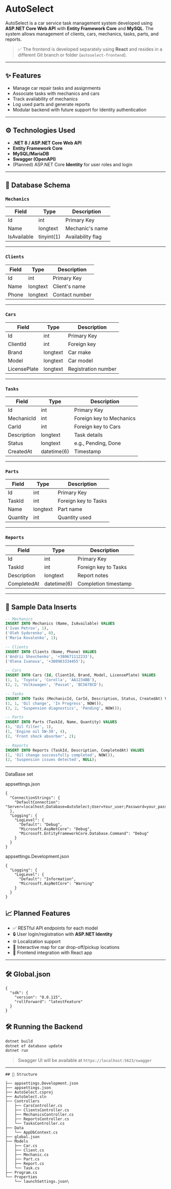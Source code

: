 # AutoSelect

AutoSelect is a car service task management system developed using **ASP.NET Core Web API** with **Entity Framework Core** and **MySQL**. The system allows management of clients, cars, mechanics, tasks, parts, and reports.

> ✅ The frontend is developed separately using **React** and resides in a different Git branch or folder (`autoselect-frontend`).

---

## ✨ Features

- Manage car repair tasks and assignments
- Associate tasks with mechanics and cars
- Track availability of mechanics
- Log used parts and generate reports
- Modular backend with future support for Identity authentication

---

## ⚙️ Technologies Used

- **.NET 8 / ASP.NET Core Web API**
- **Entity Framework Core**
- **MySQL/MariaDB**
- **Swagger (OpenAPI)**
- (Planned) ASP.NET Core **Identity** for user roles and login

---

## 🧱 Database Schema

### `Mechanics`
| Field       | Type       | Description         |
|------------|------------|---------------------|
| Id         | int        | Primary Key         |
| Name       | longtext   | Mechanic's name     |
| IsAvailable| tinyint(1) | Availability flag   |

---

### `Clients`
| Field  | Type     | Description      |
|--------|----------|------------------|
| Id     | int      | Primary Key      |
| Name   | longtext | Client's name    |
| Phone  | longtext | Contact number   |

---

### `Cars`
| Field       | Type     | Description         |
|-------------|----------|---------------------|
| Id          | int      | Primary Key         |
| ClientId    | int      | Foreign key         |
| Brand       | longtext | Car make            |
| Model       | longtext | Car model           |
| LicensePlate| longtext | Registration number |

---

### `Tasks`
| Field       | Type        | Description            |
|-------------|-------------|------------------------|
| Id          | int         | Primary Key            |
| MechanicId  | int         | Foreign key to Mechanics |
| CarId       | int         | Foreign key to Cars    |
| Description | longtext    | Task details           |
| Status      | longtext    | e.g., Pending, Done    |
| CreatedAt   | datetime(6) | Timestamp              |

---

### `Parts`
| Field    | Type     | Description              |
|----------|----------|--------------------------|
| Id       | int      | Primary Key              |
| TaskId   | int      | Foreign key to Tasks     |
| Name     | longtext | Part name                |
| Quantity | int      | Quantity used            |

---

### `Reports`
| Field       | Type        | Description            |
|-------------|-------------|------------------------|
| Id          | int         | Primary Key            |
| TaskId      | int         | Foreign key to Tasks   |
| Description | longtext    | Report notes           |
| CompletedAt | datetime(6) | Completion timestamp   |

---

## 🧪 Sample Data Inserts

```sql
-- Mechanics
INSERT INTO Mechanics (Name, IsAvailable) VALUES
('Ivan Petrov', 1),
('Oleh Sydorenko', 0),
('Maria Kovalenko', 1);

-- Clients
INSERT INTO Clients (Name, Phone) VALUES
('Andrii Shevchenko', '+380671112233'),
('Olena Ivanova', '+380983334455');

-- Cars
INSERT INTO Cars (Id, ClientId, Brand, Model, LicensePlate) VALUES
(1, 1, 'Toyota', 'Corolla', 'AA1234BB'),
(2, 2, 'Volkswagen', 'Passat', 'BC5678CD');

-- Tasks
INSERT INTO Tasks (MechanicId, CarId, Description, Status, CreatedAt) VALUES
(1, 1, 'Oil change', 'In Progress', NOW()),
(3, 2, 'Suspension diagnostics', 'Pending', NOW());

-- Parts
INSERT INTO Parts (TaskId, Name, Quantity) VALUES
(1, 'Oil filter', 1),
(1, 'Engine oil 5W-30', 4),
(2, 'Front shock absorber', 2);

-- Reports
INSERT INTO Reports (TaskId, Description, CompletedAt) VALUES
(1, 'Oil change successfully completed', NOW()),
(2, 'Suspension issues detected', NULL);

```
---

DataBase set

appsettings.json
```
{
  "ConnectionStrings": {
    "DefaultConnection": "Server=localhost;Database=AutoSelect;User=Your_user;Password=your_pass;"
  },
  "Logging": {
    "LogLevel": {
      "Default": "Debug",
      "Microsoft.AspNetCore": "Debug",
      "Microsoft.EntityFrameworkCore.Database.Command": "Debug"
    }
  }
}
```
appsettings.Development.json
```
{
  "Logging": {
    "LogLevel": {
      "Default": "Information",
      "Microsoft.AspNetCore": "Warning"
    }
  }
}

```

## 📈 Planned Features

* ✅ RESTful API endpoints for each model
* 🔒 User login/registration with **ASP.NET Identity**
* 🌐 Localization support
* 📍 Interactive map for car drop-off/pickup locations
* 🔄 Frontend integration with React app

---
## 🛠️ Global.json
```
{
  "sdk": {
    "version": "8.0.115",
    "rollForward": "latestFeature"
  }
}

```
## 🛠️ Running the Backend

```bash
dotnet build
dotnet ef database update
dotnet run
```


> Swagger UI will be available at `https://localhost:5623/swagger`

---
```
## 📂 Structure

├── appsettings.Development.json
├── appsettings.json
├── AutoSelect.csproj
├── AutoSelect.sln
├── Controllers
│   ├── CarsController.cs
│   ├── ClientsController.cs
│   ├── MechanicsController.cs
│   ├── ReportsController.cs
│   └── TasksController.cs
├── Data
│   └── AppDbContext.cs
├── global.json
├── Models
│   ├── Car.cs
│   ├── Client.cs
│   ├── Mechanic.cs
│   ├── Part.cs
│   ├── Report.cs
│   └── Task.cs
├── Program.cs
└── Properties
    └── launchSettings.json\

```
